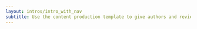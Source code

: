 ```yaml
---
layout: intros/intro_with_nav
subtitle: Use the content production template to give authors and reviewers context and to guide those not experienced in web writing.
---
```

